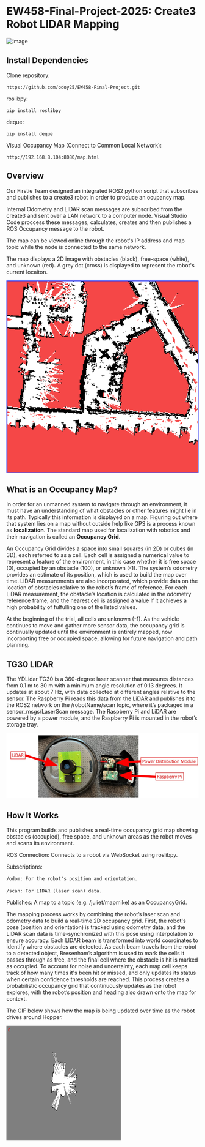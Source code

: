 # EW458-Final-Project-2025: Create3 Robot LIDAR Mapping
![image](https://github.com/user-attachments/assets/8fc3ff95-41d3-46e3-bd70-330c68290362)


## Install Dependencies

Clone repository:
```
https://github.com/odoy25/EW458-Final-Project.git
```
roslibpy:
```
pip install roslibpy 
```
deque:
```
pip install deque
```
Visual Occupancy Map (Connect to Common Local Network):
```
http://192.168.8.104:8080/map.html
```
## Overview

Our Firstie Team designed an integrated ROS2 python script that subscribes and publishes to a create3 robot in order to produce an ocupancy map. 

Internal Odometry and LIDAR scan messages are subscribed from the create3 and sent over a LAN network to a computer node. Visual Studio Code proccess these messages, calculates, creates and then publishes a ROS Occupancy message to the robot. 

The map can be viewed online through the robot's IP address and map topic while the node is connected to the same network.

The map displays a 2D image with obstacles (black), free-space (white), and unknown (red). A grey dot (cross) is displayed to represent the robot's current locaiton. 

![image](Hopper_Hall_LIDAR_scan.png)

## What is an Occupancy Map?
In order for an unmanned system to navigate through an environment, it must have an understanding of what obstacles or other features might lie in its path. Typically this information is displayed on a map. Figuring out where that system lies on a map without outside help like GPS is a process known as **localization**. The standard map used for localization with robotics and their navigation is called an **Occupancy Grid**.

An Occupancy Grid divides a space into small squares (in 2D) or cubes (in 3D), each referred to as a cell. Each cell is assigned a numerical value to represent a feature of the environment, in this case whether it is free space (0), occupied by an obstacle (100), or unknown (-1). The system’s odometry provides an estimate of its position, which is used to build the map over time. LiDAR measurements are also incorporated, which provide data on the location of obstacles relative to the robot’s frame of reference. For each LiDAR measurement, the obstacle’s location is calculated in the odometry reference frame, and the nearest cell is assigned a value if it achieves a high probability of fulfulling one of the listed values. 

At the beginning of the trial, all cells are unknown (-1). As the vehicle continues to move and gather more sensor data, the occupancy grid is continually updated until the environment is entirely mapped, now incorporting free or occupied space,  allowing for future navigation and path planning.

## TG30 LIDAR 

The YDLidar TG30 is a 360-degree laser scanner that measures distances from 0.1 m to 30 m with a minimum angle resolution of 0.13 degrees. It updates at about 7 Hz, with data collected at different angles relative to the sensor. The Raspberry Pi reads this data from the LiDAR and publishes it to the ROS2 network on the /robotName/scan topic, where it’s packaged in a sensor_msgs/LaserScan message. The Raspberry Pi and LiDAR are powered by a power module, and the Raspberry Pi is mounted in the robot’s storage tray.

![image](LIDAR.jpg)

## How It Works

This program builds and publishes a real-time occupancy grid map showing obstacles (occupied), free space, and unknown areas as the robot moves and scans its environment.

ROS Connection: Connects to a robot via WebSocket using roslibpy.

Subscriptions:
```
/odom: For the robot's position and orientation.

/scan: For LIDAR (laser scan) data.
```
Publishes: A map to a topic (e.g. /juliet/mapmike) as an OccupancyGrid.

The mapping process works by combining the robot’s laser scan and odometry data to build a real-time 2D occupancy grid. First, the robot's pose (position and orientation) is tracked using odometry data, and the LIDAR scan data is time-synchronized with this pose using interpolation to ensure accuracy. Each LIDAR beam is transformed into world coordinates to identify where obstacles are detected. As each beam travels from the robot to a detected object, Bresenham’s algorithm is used to mark the cells it passes through as free, and the final cell where the obstacle is hit is marked as occupied. To account for noise and uncertainty, each map cell keeps track of how many times it's been hit or missed, and only updates its status when certain confidence thresholds are reached. This process creates a probabilistic occupancy grid that continuously updates as the robot explores, with the robot’s position and heading also drawn onto the map for context.

The GIF below shows how the map is being updated over time as the robot drives around Hopper.

![image](HKO_map1.gif)
